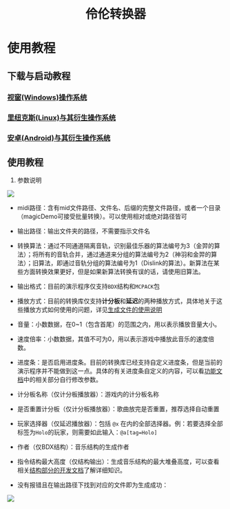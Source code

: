 <h1 align="center">伶伦转换器</h1>

# 使用教程

## 下载与启动教程

### [视窗(Windows)操作系统](./download%26start/Windows.md)
### [里纽克斯(Linux)与其衍生操作系统](./download%26start/Linux.md)
### [安卓(Android)与其衍生操作系统](./download%26start/Android.md)

## 使用教程

1.	参数说明

<img src=https://foruda.gitee.com/images/1674146209644269990/26b53aa7_9911226.png>

-	midi路径：含有mid文件路径、文件名、后缀的完整文件路径，或者一个目录（magicDemo可接受批量转换）。可以使用相对或绝对路径皆可

-	输出路径：输出文件夹的路径，不需要指示文件名

-	转换算法：通过不同通道隔离音轨，识别最佳乐器的算法编号为3（金羿的算法）；将所有的音轨合并，通过通道来分组的算法编号为2（神羽和金羿的算法）；旧算法，即通过音轨分组的算法编号为1（Dislink的算法）。新算法在某些方面转换效果更好，但是如果新算法转换有误的话，请使用旧算法。

-	输出格式：目前的演示程序仅支持`BDX`结构和`MCPACK`包

-	播放方式：目前的转换库仅支持**计分板**和**延迟**的两种播放方式，具体地关于这些播放方式如何使用的问题，详见[生成文件的使用说明](./%E7%94%9F%E6%88%90%E6%96%87%E4%BB%B6%E7%9A%84%E4%BD%BF%E7%94%A8%E8%AF%B4%E6%98%8E.md)

-	音量：小数数据，在0~1（包含首尾）的范围之内，用以表示播放音量大小。

-	速度倍率：小数数据，其值不可为0，用以表示游戏中播放此音乐的速度倍数。

-	进度条：是否启用进度条。目前的转换库已经支持自定义进度条，但是当前的演示程序并不能做到这一点。具体的有关进度条自定义的内容，可以看[功能文档](./%E5%BA%93%E7%9A%84%E7%94%9F%E6%88%90%E4%B8%8E%E5%8A%9F%E8%83%BD%E6%96%87%E6%A1%A3.md#%E8%BF%9B%E5%BA%A6%E6%9D%A1%E8%87%AA%E5%AE%9A%E4%B9%89)中的相关部分自行修改参数。

-	计分板名称（仅计分板播放器）：游戏内的计分板名称

-	是否重置计分板（仅计分板播放器）：歌曲放完是否重置，推荐选择自动重置

-	玩家选择器（仅延迟播放器）：包括 `@x` 在内的全部选择器。例：若要选择全部标签为`Holo`的玩家，则需要如此输入：`@a[tag=Holo]`

-   作者（仅BDX结构）：音乐结构的生成作者

-   指令结构最大高度（仅结构输出）：生成音乐结构的最大堆叠高度，可以查看相关[结构部分的开发文档](./%E5%BA%93%E7%9A%84%E7%94%9F%E6%88%90%E4%B8%8E%E5%8A%9F%E8%83%BD%E6%96%87%E6%A1%A3.md#%E7%94%9F%E6%88%90%E6%96%87%E4%BB%B6%E7%BB%93%E6%9E%84##%E6%96%87%E4%BB%B6%E6%A0%BC%E5%BC%8F)了解详细知识。

-   没有报错且在输出路径下找到对应的文件即为生成成功：

<img src=https://foruda.gitee.com/images/1659973655881460036/输出.png>

